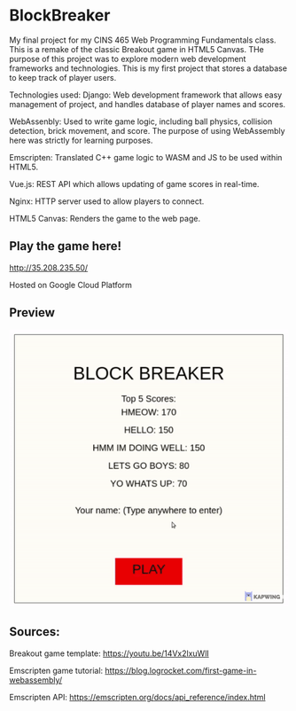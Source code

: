 # BlockBreaker
My final project for my CINS 465 Web Programming Fundamentals class. This is a remake of the classic Breakout game in HTML5 Canvas. THe purpose of this project was to explore modern web development frameworks and technologies. This is my first project that stores a database to keep track of player users.

Technologies used:
Django: Web development framework that allows easy management of project, and handles database of player names and scores.
      
WebAssenbly: Used to write game logic, including ball physics, collision detection, brick movement, and score. The purpose of using WebAssembly here was strictly for learning purposes.
      
Emscripten: Translated C++ game logic to WASM and JS to be used within HTML5.
      
Vue.js: REST API which allows updating of game scores in real-time.
      
Nginx: HTTP server used to allow players to connect.
      
HTML5 Canvas: Renders the game to the web page.

## Play the game here!
http://35.208.235.50/

Hosted on Google Cloud Platform

## Preview
![Preview](/preview.gif)

## Sources:
Breakout game template: https://youtu.be/14Vx2lxuWlI 

Emscripten game tutorial: https://blog.logrocket.com/first-game-in-webassembly/ 

Emscripten API: https://emscripten.org/docs/api_reference/index.html
